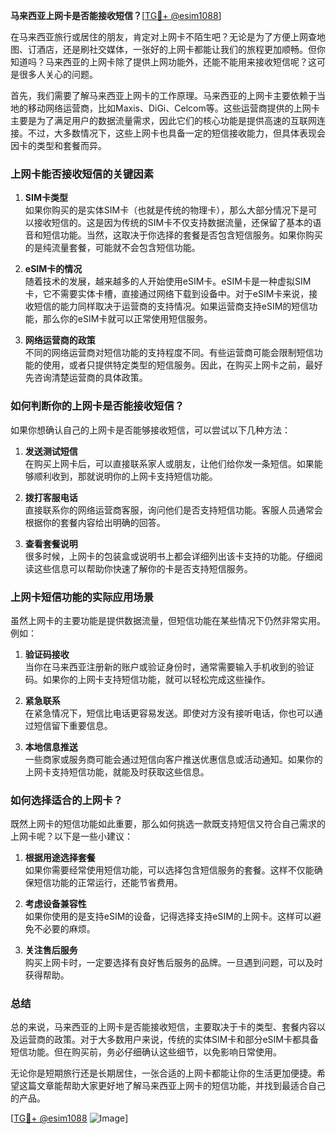 **马来西亚上网卡是否能接收短信？**[[TG💪+ @esim1088](https://t.me/s/esim1088)]

在马来西亚旅行或居住的朋友，肯定对上网卡不陌生吧？无论是为了方便上网查地图、订酒店，还是刷社交媒体，一张好的上网卡都能让我们的旅程更加顺畅。但你知道吗？马来西亚的上网卡除了提供上网功能外，还能不能用来接收短信呢？这可是很多人关心的问题。

首先，我们需要了解马来西亚上网卡的工作原理。马来西亚的上网卡主要依赖于当地的移动网络运营商，比如Maxis、DiGi、Celcom等。这些运营商提供的上网卡主要是为了满足用户的数据流量需求，因此它们的核心功能是提供高速的互联网连接。不过，大多数情况下，这些上网卡也具备一定的短信接收能力，但具体表现会因卡的类型和套餐而异。

### 上网卡能否接收短信的关键因素

1. **SIM卡类型**  
   如果你购买的是实体SIM卡（也就是传统的物理卡），那么大部分情况下是可以接收短信的。这是因为传统的SIM卡不仅支持数据流量，还保留了基本的语音和短信功能。当然，这取决于你选择的套餐是否包含短信服务。如果你购买的是纯流量套餐，可能就不会包含短信功能。

2. **eSIM卡的情况**  
   随着技术的发展，越来越多的人开始使用eSIM卡。eSIM卡是一种虚拟SIM卡，它不需要实体卡槽，直接通过网络下载到设备中。对于eSIM卡来说，接收短信的能力同样取决于运营商的支持情况。如果运营商支持eSIM的短信功能，那么你的eSIM卡就可以正常使用短信服务。

3. **网络运营商的政策**  
   不同的网络运营商对短信功能的支持程度不同。有些运营商可能会限制短信功能的使用，或者只提供特定类型的短信服务。因此，在购买上网卡之前，最好先咨询清楚运营商的具体政策。

### 如何判断你的上网卡是否能接收短信？

如果你想确认自己的上网卡是否能够接收短信，可以尝试以下几种方法：

1. **发送测试短信**  
   在购买上网卡后，可以直接联系家人或朋友，让他们给你发一条短信。如果能够顺利收到，那就说明你的上网卡支持短信功能。

2. **拨打客服电话**  
   直接联系你的网络运营商客服，询问他们是否支持短信功能。客服人员通常会根据你的套餐内容给出明确的回答。

3. **查看套餐说明**  
   很多时候，上网卡的包装盒或说明书上都会详细列出该卡支持的功能。仔细阅读这些信息可以帮助你快速了解你的卡是否支持短信服务。

### 上网卡短信功能的实际应用场景

虽然上网卡的主要功能是提供数据流量，但短信功能在某些情况下仍然非常实用。例如：

1. **验证码接收**  
   当你在马来西亚注册新的账户或验证身份时，通常需要输入手机收到的验证码。如果你的上网卡支持短信功能，就可以轻松完成这些操作。

2. **紧急联系**  
   在紧急情况下，短信比电话更容易发送。即使对方没有接听电话，你也可以通过短信留下重要信息。

3. **本地信息推送**  
   一些商家或服务商可能会通过短信向客户推送优惠信息或活动通知。如果你的上网卡支持短信功能，就能及时获取这些信息。

### 如何选择适合的上网卡？

既然上网卡的短信功能如此重要，那么如何挑选一款既支持短信又符合自己需求的上网卡呢？以下是一些小建议：

1. **根据用途选择套餐**  
   如果你需要经常使用短信功能，可以选择包含短信服务的套餐。这样不仅能确保短信功能的正常运行，还能节省费用。

2. **考虑设备兼容性**  
   如果你使用的是支持eSIM的设备，记得选择支持eSIM的上网卡。这样可以避免不必要的麻烦。

3. **关注售后服务**  
   购买上网卡时，一定要选择有良好售后服务的品牌。一旦遇到问题，可以及时获得帮助。

### 总结

总的来说，马来西亚的上网卡是否能接收短信，主要取决于卡的类型、套餐内容以及运营商的政策。对于大多数用户来说，传统的实体SIM卡和部分eSIM卡都具备短信功能。但在购买前，务必仔细确认这些细节，以免影响日常使用。

无论你是短期旅行还是长期居住，一张合适的上网卡都能让你的生活更加便捷。希望这篇文章能帮助大家更好地了解马来西亚上网卡的短信功能，并找到最适合自己的产品。

[[TG💪+ @esim1088](https://t.me/s/esim1088) ![Image](https://i.postimg.cc/4NQfJmqS/Snipaste-2025-05-13-00-14-12.png)]